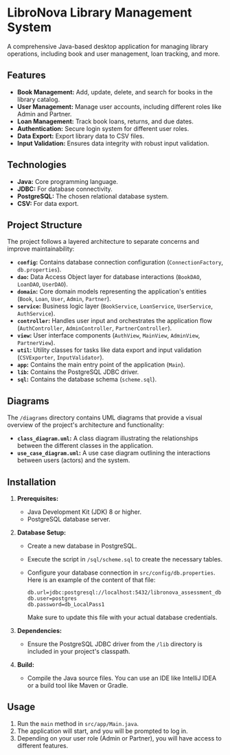 # LibroNova Library Management System

A comprehensive Java-based desktop application for managing library operations, including book and user management, loan tracking, and more.

## Features

*   **Book Management:** Add, update, delete, and search for books in the library catalog.
*   **User Management:** Manage user accounts, including different roles like Admin and Partner.
*   **Loan Management:** Track book loans, returns, and due dates.
*   **Authentication:** Secure login system for different user roles.
*   **Data Export:** Export library data to CSV files.
*   **Input Validation:** Ensures data integrity with robust input validation.

## Technologies

*   **Java:** Core programming language.
*   **JDBC:** For database connectivity.
*   **PostgreSQL:** The chosen relational database system.
*   **CSV:** For data export.

## Project Structure

The project follows a layered architecture to separate concerns and improve maintainability:

*   **`config`:** Contains database connection configuration (`ConnectionFactory`, `db.properties`).
*   **`dao`:** Data Access Object layer for database interactions (`BookDAO`, `LoanDAO`, `UserDAO`).
*   **`domain`:** Core domain models representing the application's entities (`Book`, `Loan`, `User`, `Admin`, `Partner`).
*   **`service`:** Business logic layer (`BookService`, `LoanService`, `UserService`, `AuthService`).
*   **`controller`:** Handles user input and orchestrates the application flow (`AuthController`, `AdminController`, `PartnerController`).
*   **`view`:** User interface components (`AuthView`, `MainView`, `AdminView`, `PartnerView`).
*   **`util`:** Utility classes for tasks like data export and input validation (`CSVExporter`, `InputValidator`).
*   **`app`:** Contains the main entry point of the application (`Main`).
*   **`lib`:** Contains the PostgreSQL JDBC driver.
*   **`sql`:** Contains the database schema (`scheme.sql`).

## Diagrams

The `/diagrams` directory contains UML diagrams that provide a visual overview of the project's architecture and functionality:

*   **`class_diagram.uml`:** A class diagram illustrating the relationships between the different classes in the application.
*   **`use_case_diagram.uml`:** A use case diagram outlining the interactions between users (actors) and the system.

## Installation

1.  **Prerequisites:**
    *   Java Development Kit (JDK) 8 or higher.
    *   PostgreSQL database server.

2.  **Database Setup:**
    *   Create a new database in PostgreSQL.
    *   Execute the script in `/sql/scheme.sql` to create the necessary tables.
    *   Configure your database connection in `src/config/db.properties`. Here is an example of the content of that file:

        ```properties
        db.url=jdbc:postgresql://localhost:5432/libronova_assessment_db
        db.user=postgres
        db.password=db_LocalPass1
        ```

        Make sure to update this file with your actual database credentials.

3.  **Dependencies:**
    *   Ensure the PostgreSQL JDBC driver from the `/lib` directory is included in your project's classpath.

4.  **Build:**
    *   Compile the Java source files. You can use an IDE like IntelliJ IDEA or a build tool like Maven or Gradle.

## Usage

1.  Run the `main` method in `src/app/Main.java`.
2.  The application will start, and you will be prompted to log in.
3.  Depending on your user role (Admin or Partner), you will have access to different features.
